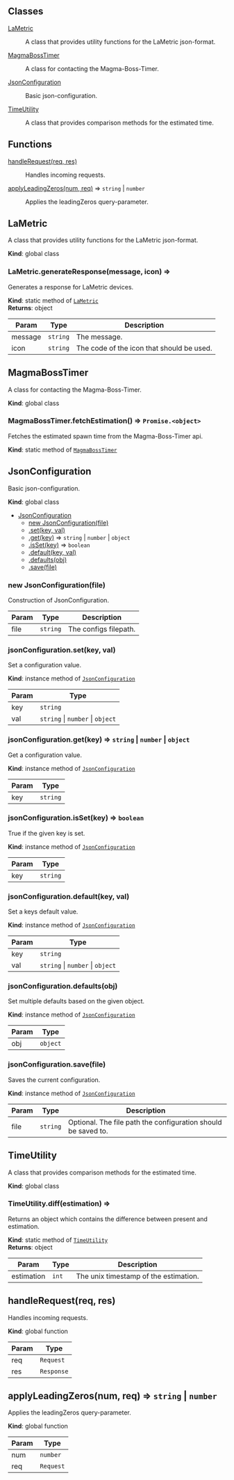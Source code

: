 ## Classes

<dl>
<dt><a href="#LaMetric">LaMetric</a></dt>
<dd><p>A class that provides utility functions for the LaMetric json-format.</p>
</dd>
<dt><a href="#BossTimer">MagmaBossTimer</a></dt>
<dd><p>A class for contacting the Magma-Boss-Timer.</p>
</dd>
<dt><a href="#JsonConfiguration">JsonConfiguration</a></dt>
<dd><p>Basic json-configuration.</p>
</dd>
<dt><a href="#TimeUtility">TimeUtility</a></dt>
<dd><p>A class that provides comparison methods for the estimated time.</p>
</dd>
</dl>

## Functions

<dl>
<dt><a href="#handleRequest">handleRequest(req, res)</a></dt>
<dd><p>Handles incoming requests.</p>
</dd>
<dt><a href="#applyLeadingZeros">applyLeadingZeros(num, req)</a> ⇒ <code>string</code> | <code>number</code></dt>
<dd><p>Applies the leadingZeros query-parameter.</p>
</dd>
</dl>

<a name="LaMetric"></a>

## LaMetric
A class that provides utility functions for the LaMetric json-format.

**Kind**: global class  
<a name="LaMetric.generateResponse"></a>

### LaMetric.generateResponse(message, icon) ⇒
Generates a response for LaMetric devices.

**Kind**: static method of [<code>LaMetric</code>](#LaMetric)  
**Returns**: object  

| Param | Type | Description |
| --- | --- | --- |
| message | <code>string</code> | The message. |
| icon | <code>string</code> | The code of the icon that should be used. |

<a name="MagmaBossTimer"></a>

## MagmaBossTimer
A class for contacting the Magma-Boss-Timer.

**Kind**: global class  
<a name="MagmaBossTimer.fetchEstimation"></a>

### MagmaBossTimer.fetchEstimation() ⇒ <code>Promise.&lt;object&gt;</code>
Fetches the estimated spawn time from the Magma-Boss-Timer api.

**Kind**: static method of [<code>MagmaBossTimer</code>](#BossTimer)  
<a name="JsonConfiguration"></a>

## JsonConfiguration
Basic json-configuration.

**Kind**: global class  

* [JsonConfiguration](#JsonConfiguration)
    * [new JsonConfiguration(file)](#new_JsonConfiguration_new)
    * [.set(key, val)](#JsonConfiguration+set)
    * [.get(key)](#JsonConfiguration+get) ⇒ <code>string</code> \| <code>number</code> \| <code>object</code>
    * [.isSet(key)](#JsonConfiguration+isSet) ⇒ <code>boolean</code>
    * [.default(key, val)](#JsonConfiguration+default)
    * [.defaults(obj)](#JsonConfiguration+defaults)
    * [.save(file)](#JsonConfiguration+save)

<a name="new_JsonConfiguration_new"></a>

### new JsonConfiguration(file)
Construction of JsonConfiguration.


| Param | Type | Description |
| --- | --- | --- |
| file | <code>string</code> | The configs filepath. |

<a name="JsonConfiguration+set"></a>

### jsonConfiguration.set(key, val)
Set a configuration value.

**Kind**: instance method of [<code>JsonConfiguration</code>](#JsonConfiguration)  

| Param | Type |
| --- | --- |
| key | <code>string</code> | 
| val | <code>string</code> \| <code>number</code> \| <code>object</code> | 

<a name="JsonConfiguration+get"></a>

### jsonConfiguration.get(key) ⇒ <code>string</code> \| <code>number</code> \| <code>object</code>
Get a configuration value.

**Kind**: instance method of [<code>JsonConfiguration</code>](#JsonConfiguration)  

| Param | Type |
| --- | --- |
| key | <code>string</code> | 

<a name="JsonConfiguration+isSet"></a>

### jsonConfiguration.isSet(key) ⇒ <code>boolean</code>
True if the given key is set.

**Kind**: instance method of [<code>JsonConfiguration</code>](#JsonConfiguration)  

| Param | Type |
| --- | --- |
| key | <code>string</code> | 

<a name="JsonConfiguration+default"></a>

### jsonConfiguration.default(key, val)
Set a keys default value.

**Kind**: instance method of [<code>JsonConfiguration</code>](#JsonConfiguration)  

| Param | Type |
| --- | --- |
| key | <code>string</code> | 
| val | <code>string</code> \| <code>number</code> \| <code>object</code> | 

<a name="JsonConfiguration+defaults"></a>

### jsonConfiguration.defaults(obj)
Set multiple defaults based on the given object.

**Kind**: instance method of [<code>JsonConfiguration</code>](#JsonConfiguration)  

| Param | Type |
| --- | --- |
| obj | <code>object</code> | 

<a name="JsonConfiguration+save"></a>

### jsonConfiguration.save(file)
Saves the current configuration.

**Kind**: instance method of [<code>JsonConfiguration</code>](#JsonConfiguration)  

| Param | Type | Description |
| --- | --- | --- |
| file | <code>string</code> | Optional. The file path the configuration should be saved to. |

<a name="TimeUtility"></a>

## TimeUtility
A class that provides comparison methods for the estimated time.

**Kind**: global class  
<a name="TimeUtility.diff"></a>

### TimeUtility.diff(estimation) ⇒
Returns an object which contains the difference between present and estimation.

**Kind**: static method of [<code>TimeUtility</code>](#TimeUtility)  
**Returns**: object  

| Param | Type | Description |
| --- | --- | --- |
| estimation | <code>int</code> | The unix timestamp of the estimation. |

<a name="handleRequest"></a>

## handleRequest(req, res)
Handles incoming requests.

**Kind**: global function  

| Param | Type |
| --- | --- |
| req | <code>Request</code> | 
| res | <code>Response</code> | 

<a name="applyLeadingZeros"></a>

## applyLeadingZeros(num, req) ⇒ <code>string</code> \| <code>number</code>
Applies the leadingZeros query-parameter.

**Kind**: global function  

| Param | Type |
| --- | --- |
| num | <code>number</code> | 
| req | <code>Request</code> | 


